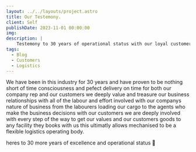 ```yaml
---
layout: ../../layouts/project.astro
title: Our Testemony.
client: Self
publishDate: 2023-11-01 00:00:00
img:
description: |
    Testemony to 30 years of operational status with our loyal customers
tags:
  - Blog
  - Customers
  - Logistics
---
```

We have been in this industry for 30 years and have proven to be nothing short of time consciousness and pefect delivery on time for both our company rep and our customers we deeply value and treasure our business relationships with all of the labour and effort involved with our companys nature of business from the labourers loading our cargo to the agents who make the business decisions with our customers we are deeply involved with every step of the way to get our values and our customers goods to any facility they books with us this ultimatly allows mechanised to be a flexible logistics operating body.

heres to 30 more years of excellence and operational status 🥂

